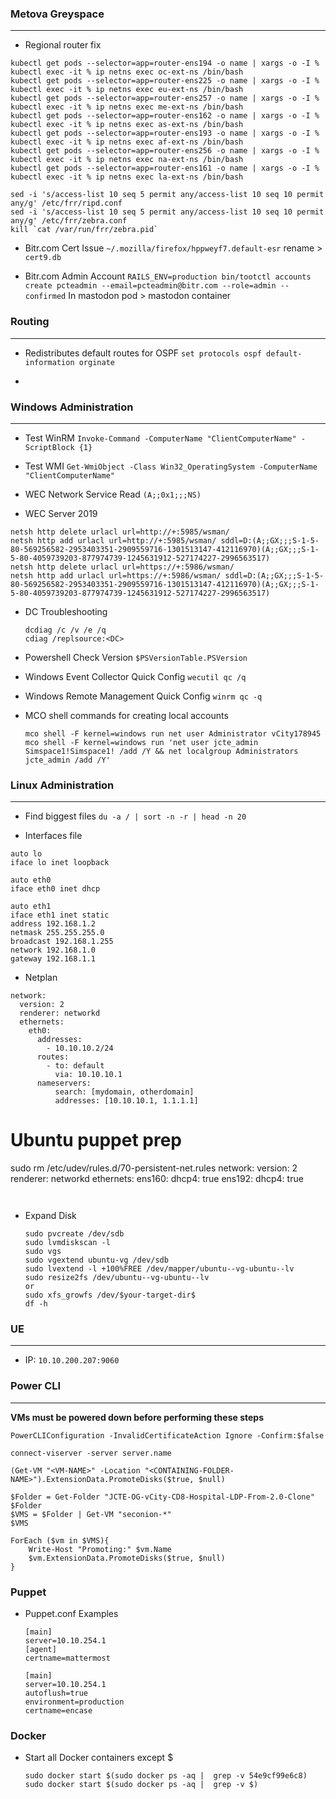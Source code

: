 ### Metova Greyspace
---

- Regional router fix
```
kubectl get pods --selector=app=router-ens194 -o name | xargs -o -I % kubectl exec -it % ip netns exec oc-ext-ns /bin/bash 
kubectl get pods --selector=app=router-ens225 -o name | xargs -o -I % kubectl exec -it % ip netns exec eu-ext-ns /bin/bash
kubectl get pods --selector=app=router-ens257 -o name | xargs -o -I % kubectl exec -it % ip netns exec me-ext-ns /bin/bash
kubectl get pods --selector=app=router-ens162 -o name | xargs -o -I % kubectl exec -it % ip netns exec as-ext-ns /bin/bash
kubectl get pods --selector=app=router-ens193 -o name | xargs -o -I % kubectl exec -it % ip netns exec af-ext-ns /bin/bash
kubectl get pods --selector=app=router-ens256 -o name | xargs -o -I % kubectl exec -it % ip netns exec na-ext-ns /bin/bash
kubectl get pods --selector=app=router-ens161 -o name | xargs -o -I % kubectl exec -it % ip netns exec la-ext-ns /bin/bash

sed -i 's/access-list 10 seq 5 permit any/access-list 10 seq 10 permit any/g' /etc/frr/ripd.conf
sed -i 's/access-list 10 seq 5 permit any/access-list 10 seq 10 permit any/g' /etc/frr/zebra.conf
kill `cat /var/run/frr/zebra.pid`
```

- Bitr.com Cert Issue
  `~/.mozilla/firefox/hppweyf7.default-esr` rename > `cert9.db`

- Bitr.com Admin Account
  `RAILS_ENV=production bin/tootctl accounts create pcteadmin --email=pcteadmin@bitr.com --role=admin --confirmed` In mastodon pod > mastodon container



### Routing
---

- Redistributes default routes for OSPF
 `set protocols ospf default-information orginate` 

- 


### Windows Administration
---

- Test WinRM
 `Invoke-Command -ComputerName "ClientComputerName" -ScriptBlock {1}`  

- Test WMI
 `Get-WmiObject -Class Win32_OperatingSystem -ComputerName "ClientComputerName"`

- WEC Network Service Read
 `(A;;0x1;;;NS)`

- WEC Server 2019
```
netsh http delete urlacl url=http://+:5985/wsman/
netsh http add urlacl url=http://+:5985/wsman/ sddl=D:(A;;GX;;;S-1-5-80-569256582-2953403351-2909559716-1301513147-412116970)(A;;GX;;;S-1-5-80-4059739203-877974739-1245631912-527174227-2996563517)
netsh http delete urlacl url=https://+:5986/wsman/
netsh http add urlacl url=https://+:5986/wsman/ sddl=D:(A;;GX;;;S-1-5-80-569256582-2953403351-2909559716-1301513147-412116970)(A;;GX;;;S-1-5-80-4059739203-877974739-1245631912-527174227-2996563517)
```
- DC Troubleshooting
  ```
  dcdiag /c /v /e /q
  cdiag /replsource:<DC>
  ```
- Powershell Check Version
  `$PSVersionTable.PSVersion`

- Windows Event Collector Quick Config
  `wecutil qc /q`

- Windows Remote Management Quick Config
  `winrm qc -q`

- MCO shell commands for creating local accounts
  ```
  mco shell -F kernel=windows run net user Administrator vCity178945
  mco shell -F kernel=windows run 'net user jcte_admin Simspace1!Simspace1! /add /Y && net localgroup Administrators jcte_admin /add /Y'
  ```

### Linux Administration
---

- Find biggest files
 `du -a / | sort -n -r | head -n 20`

- Interfaces file
 ```
auto lo
iface lo inet loopback

auto eth0
iface eth0 inet dhcp

auto eth1
iface eth1 inet static
address 192.168.1.2
netmask 255.255.255.0
broadcast 192.168.1.255
network 192.168.1.0
gateway 192.168.1.1
```

- Netplan
```
network:
  version: 2
  renderer: networkd
  ethernets:
    eth0:
      addresses:
        - 10.10.10.2/24
      routes:
        - to: default
          via: 10.10.10.1
      nameservers:
          search: [mydomain, otherdomain]
          addresses: [10.10.10.1, 1.1.1.1]
```
# Ubuntu puppet prep
sudo rm /etc/udev/rules.d/70-persistent-net.rules
network:
  version: 2
  renderer: networkd
  ethernets:
    ens160:
      dhcp4: true
    ens192:
      dhcp4: true
```


```

- Expand Disk
  ```
  sudo pvcreate /dev/sdb 
  sudo lvmdiskscan -l 
  sudo vgs
  sudo vgextend ubuntu-vg /dev/sdb 
  sudo lvextend -l +100%FREE /dev/mapper/ubuntu--vg-ubuntu--lv 
  sudo resize2fs /dev/ubuntu--vg-ubuntu--lv 
  or
  sudo xfs_growfs /dev/$your-target-dir$ 
  df -h
  ```

### UE
---

- IP:
`10.10.200.207:9060`

### Power CLI
---

**VMs must be powered down before performing these steps**

`PowerCLIConfiguration -InvalidCertificateAction Ignore -Confirm:$false`

`connect-viserver -server server.name`

`(Get-VM "<VM-NAME>" -Location "<CONTAINING-FOLDER-NAME>").ExtensionData.PromoteDisks($true, $null)`

```
$Folder = Get-Folder "JCTE-OG-vCity-CD8-Hospital-LDP-From-2.0-Clone"
$Folder
$VMS = $Folder | Get-VM "seconion-*"
$VMS

ForEach ($vm in $VMS){
    Write-Host "Promoting:" $vm.Name
    $vm.ExtensionData.PromoteDisks($true, $null)
}
```
### Puppet

- Puppet.conf Examples
  ```
  [main]
  server=10.10.254.1
  [agent]
  certname=mattermost

  [main]
  server=10.10.254.1
  autoflush=true
  environment=production
  certname=encase
  ```

### Docker

- Start all Docker containers except $
  ```
  sudo docker start $(sudo docker ps -aq |  grep -v 54e9cf99e6c8)
  sudo docker start $(sudo docker ps -aq |  grep -v $)
  ```

